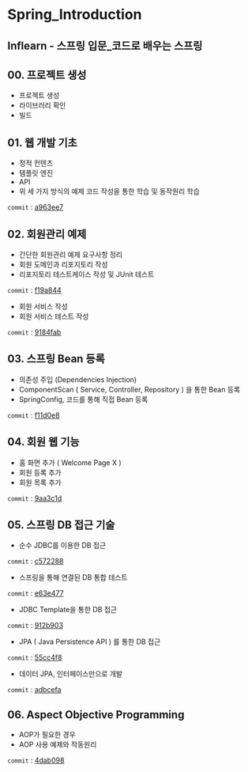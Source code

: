 # Spring_Introduction
Inflearn - 스프링 입문_코드로 배우는 스프링
---  

## 00. 프로젝트 생성
- 프로젝트 생성
- 라이브러리 확인
- 빌드

## 01. 웹 개발 기초
- 정적 컨텐츠
- 템플릿 엔진
- API 
- 위 세 가지 방식의 예제 코드 작성을 통한 학습 및 동작원리 학습

```commit``` : [a963ee7](https://github.com/meoldae/Spring_Introduction/commit/a963ee76c167237783290443969465b4b0261bed)  

## 02. 회원관리 예제
- 간단한 회원관리 예제 요구사항 정리
- 회원 도메인과 리포지토리 작성
- 리포지토리 테스트케이스 작성 및 JUnit 테스트  

```commit``` : [f19a844](https://github.com/meoldae/Spring_Introduction/commit/f19a844cbe55be8107c74a0c892c87ff24f56849)  

- 회원 서비스 작성
- 회원 서비스 테스트 작성  

```commit``` : [9184fab](https://github.com/meoldae/Spring_Introduction/commit/9184fab955946640cdb7a619e2e0b3792abb0e23)

## 03. 스프링 Bean 등록  
- 의존성 주입 (Dependencies Injection)
- ComponentScan ( Service, Controller, Repository ) 을 통한 Bean 등록
- SpringConfig, 코드를 통해 직접 Bean 등록  

```commit``` : [f11d0e8](https://github.com/meoldae/Spring_Introduction/commit/f11d0e886cd740db5551f187a2ee7bde867ec4bb)

## 04. 회원 웹 기능
- 홈 화면 추가 ( Welcome Page X )
- 회원 등록 추가
- 회원 목록 추가

```commit``` : [9aa3c1d](https://github.com/meoldae/Spring_Introduction/commit/9aa3c1d22a32df6899df427339801d4fa603f1ca)

## 05. 스프링 DB 접근 기술
- 순수 JDBC를 이용한 DB 접근  

```commit``` : [c572288](https://github.com/meoldae/Spring_Introduction/commit/c572288b8a2f851f558219ed97d326cd92c4ad96)

- 스프링을 통해 연결된 DB 통합 테스트 

```commit``` : [e63e477](https://github.com/meoldae/Spring_Introduction/commit/e63e477cc88417c37014705d3ffc5ef0d28a016f)

- JDBC Template을 통한 DB 접근

```commit``` : [912b903](https://github.com/meoldae/Spring_Introduction/commit/912b90340ecb721800d40f6c2202f0dd36db1151)

- JPA ( Java Persistence API ) 를 통한 DB 접근

```commit``` : [55cc4f8](https://github.com/meoldae/Spring_Introduction/commit/55cc4f896998506d7872276852f62d54698dcd9a)

- 데이터 JPA, 인터페이스만으로 개발

```commit``` : [adbcefa](https://github.com/meoldae/Spring_Introduction/commit/adbcefa476b65cbf3c96b5854ff49a01e367bac2)

## 06. Aspect Objective Programming
- AOP가 필요한 경우 
- AOP 사용 예제와 작동원리

```commit``` : [4dab098](https://github.com/meoldae/Spring_Introduction/commit/4dab0982ba1d4250c9b90897e55b144e6882c5dc)
